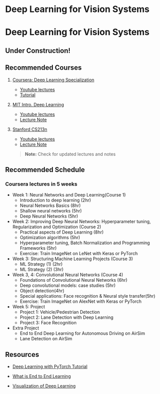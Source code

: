 # Deep Learning for Vision Systems

# Deep Learning for Vision Systems
## Under Construction!

## Recommended Courses
1. [Coursera: Deep Learning Specialization](https://www.deeplearning.ai/deep-learning-specialization/)

   * [Youtube lectures](https://www.youtube.com/channel/UCcIXc5mJsHVYTZR1maL5l9w/playlists)
   * [Tutorial](https://www.deeplearning.ai/ai-notes/)

2. [MIT Intro. Deep Learning](http://introtodeeplearning.com/)
   * [Youtube lectures](https://youtu.be/njKP3FqW3Sk)
   * [Lecture Note](http://introtodeeplearning.com/slides/6S191_MIT_DeepLearning_L3.pdf)
   
 3. [Stanford CS213n](http://cs231n.stanford.edu/)
    * [Youtube lectures](https://youtu.be/vT1JzLTH4G4)
    * [Lecture Note](http://cs231n.stanford.edu/slides/2017/cs231n_2017_lecture1.pdf)
    > **Note:** Check for updated lectures and notes
  
## Recommended Schedule 
###  Coursera lectures in 5 weeks
* Week 1: Neural Networks and Deep Learning(Course 1)
    * Introduction to deep learning (2hr)
    * Neural Networks Basics (8hr)
    * Shallow neural networks (5hr)
    * Deep Neural Networks (5hr)
* Week 2: Improving Deep Neural Networks: Hyperparameter tuning, Regularization and Optimization (Course 2)
  * Practical aspects of Deep Learning (8hr)
  * Optimization algorithms (5hr)
  * Hyperparameter tuning, Batch Normalization and Programming Frameworks (5hr)
  * Exercise: Train ImageNet on LeNet with Keras or PyTorch
* Week 3: Structuring Machine Learning Projects (Course 3)
  * ML Strategy (1) (2hr)
  * ML Strategy (2) (3hr)
* Week 3, 4: Convolutional Neural Networks (Course 4)
  * Foundations of Convolutional Neural Networks (6hr)
  * Deep convolutional models: case studies (5hr)
  * Object detection(4hr)
  * Special applications: Face recognition & Neural style transfer(5hr)
  * Exercise: Train ImageNet on AlexNet with Keras or PyTorch
* Week 5: Project
  * Project 1: Vehicle/Pedestrian Detection 
  * Project 2: Lane Detection with Deep Learning
  * Project 3: Face Recognition
* Extra  Project
  * End to End Deep Learning for Autonomous Driving on AirSim
  * Lane Detection on AirSim
  
## Resources
* [Deep Learning with PyTorch Tutorial](https://pytorch.org/tutorials/beginner/deep_learning_60min_blitz.html)
* [What is End to End Learning](https://towardsdatascience.com/e2e-the-every-purpose-ml-method-5d4f20dafee4#:~:text=End%2Dto%2Dend%20(E2E,resent%20in%20traditional%20pipeline%20designs.) )

* [Visualization of Deep Learning](https://microscope.openai.com/models)
